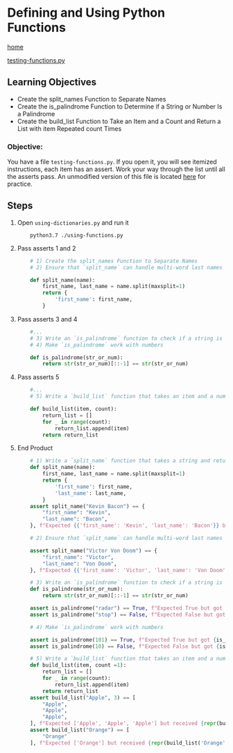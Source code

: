 # Defining and Using Python Functions
[home](../readme.md)

[testing-functions.py](./code/testing-functions.py)
## Learning Objectives
* Create the split_names Function to Separate Names
* Create the is_palindrome Function to Determine if a String or Number Is a Palindrome
* Create the build_list Function to Take an Item and a Count and Return a List with item Repeated count Times

### Objective: 
You have a file `testing-functions.py`. If you open it, you will see itemized instructions, each item has an assert. Work your way through the list until all the asserts pass. An unmodified version of this file is located [here](./code/testing-functions.py) for practice. 

## Steps

1. Open `using-dictionaries.py` and run it
    ```shell
        python3.7 ./using-functions.py
    ```
1. Pass asserts 1 and 2
    ```python
        # 1) Create the split_names Function to Separate Names
        # 2) Ensure that `split_name` can handle multi-word last names

        def split_name(name):
            first_name, last_name = name.split(maxsplit=1)
            return {
                'first_name': first_name,
            }
    ```
1. Pass asserts 3 and 4
    ```python
        #...
        # 3) Write an `is_palindrome` function to check if a string is a palindrome 
        # 4) Make `is_palindrome` work with numbers

        def is_palindrome(str_or_num):
            return str(str_or_num)[::-1] == str(str_or_num)
    ```
1. Pass asserts 5
    ```python
        #...
        # 5) Write a `build_list` function that takes an item and a number to include in a list

        def build_list(item, count):
            return_list = []
            for _ in range(count):
                return_list.append(item)
            return return_list
    ```

1. End Product
    ```python
        # 1) Write a `split_name` function that takes a string and returns a dictionary with first_name and last_name
        def split_name(name):
            first_name, last_name = name.split(maxsplit=1)
            return {
                'first_name': first_name,
                'last_name': last_name,
            }
        assert split_name("Kevin Bacon") == {
            "first_name": "Kevin",
            "last_name": "Bacon",
        }, f"Expected {{'first_name': 'Kevin', 'last_name': 'Bacon'}} but received {split_name('Kevin Bacon')}"

        # 2) Ensure that `split_name` can handle multi-word last names

        assert split_name("Victor Von Doom") == {
            "first_name": "Victor",
            "last_name": "Von Doom",
        }, f"Expected {{'first_name': 'Victor', 'last_name': 'Von Doom'}} but received {split_name('Victor Von Doom')}"

        # 3) Write an `is_palindrome` function to check if a string is a palindrome (reads the same from left-to-right and right-to-left)
        def is_palindrome(str_or_num):
            return str(str_or_num)[::-1] == str(str_or_num)

        assert is_palindrome("radar") == True, f"Expected True but got {is_palindrome('radar')}"
        assert is_palindrome("stop") == False, f"Expected False but got {is_palindrome('stop')}"

        # 4) Make `is_palindrome` work with numbers

        assert is_palindrome(101) == True, f"Expected True but got {is_palindrome(101)}"
        assert is_palindrome(10) == False, f"Expected False but got {is_palindrome(10)}"

        # 5) Write a `build_list` function that takes an item and a number to include in a list
        def build_list(item, count =1):
            return_list = []
            for _ in range(count):
                return_list.append(item)
            return return_list
        assert build_list("Apple", 3) == [
            "Apple",
            "Apple",
            "Apple",
        ], f"Expected ['Apple', 'Apple', 'Apple'] but received {repr(build_list('Apple', 3))}"
        assert build_list("Orange") == [
            "Orange"
        ], f"Expected ['Orange'] but received {repr(build_list('Orange'))}"
    ```